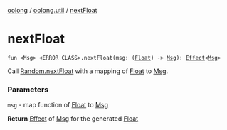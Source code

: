 [oolong](../index.md) / [oolong.util](index.md) / [nextFloat](./next-float.md)

# nextFloat

`fun <Msg> <ERROR CLASS>.nextFloat(msg: (`[`Float`](https://kotlinlang.org/api/latest/jvm/stdlib/kotlin/-float/index.html)`) -> `[`Msg`](next-float.md#Msg)`): `[`Effect`](../oolong/-effect.md)`<`[`Msg`](next-float.md#Msg)`>`

Call [Random.nextFloat](#) with a mapping of [Float](https://kotlinlang.org/api/latest/jvm/stdlib/kotlin/-float/index.html) to [Msg](next-float.md#Msg).

### Parameters

`msg` - map function of [Float](https://kotlinlang.org/api/latest/jvm/stdlib/kotlin/-float/index.html) to [Msg](next-float.md#Msg)

**Return**
[Effect](../oolong/-effect.md) of [Msg](next-float.md#Msg) for the generated [Float](https://kotlinlang.org/api/latest/jvm/stdlib/kotlin/-float/index.html)

